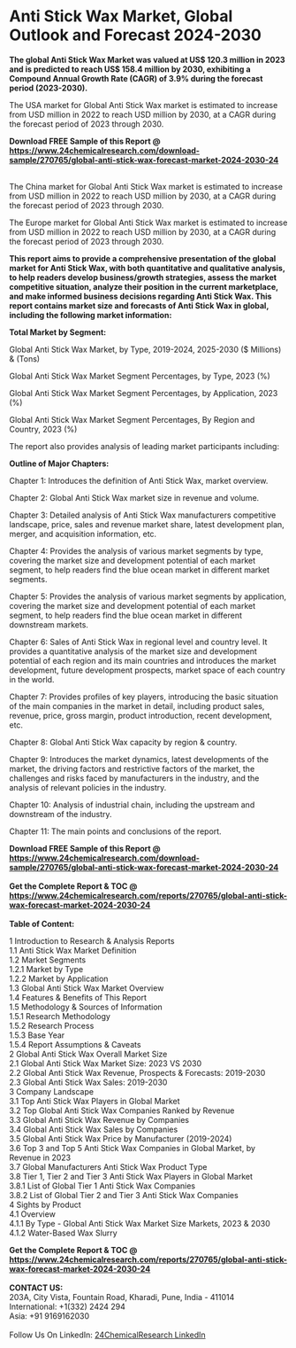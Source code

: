 <h1>Anti Stick Wax Market, Global Outlook and Forecast 2024-2030</h1><p><strong>The global Anti Stick Wax Market was valued at US$ 120.3 million in 2023 and is predicted to reach US$ 158.4 million by 2030, exhibiting a Compound Annual Growth Rate (CAGR) of 3.9% during the forecast period (2023-2030).</strong></p><p>
</p><p>The USA market for Global Anti Stick Wax market is estimated to increase from USD million in 2022 to reach USD million by 2030, at a CAGR during the forecast period of 2023 through 2030.</p><div><b>Download FREE Sample of this Report @ 
            <a href="https://www.24chemicalresearch.com/download-sample/270765/global-anti-stick-wax-forecast-market-2024-2030-24">
            https://www.24chemicalresearch.com/download-sample/270765/global-anti-stick-wax-forecast-market-2024-2030-24</a></b></div><br><p>
</p><p>The China market for Global Anti Stick Wax market is estimated to increase from USD million in 2022 to reach USD million by 2030, at a CAGR during the forecast period of 2023 through 2030.</p><p>
</p><p>The Europe market for Global Anti Stick Wax market is estimated to increase from USD million in 2022 to reach USD million by 2030, at a CAGR during the forecast period of 2023 through 2030.</p><p>
</p><p></p><p>
<strong>This report aims to provide a comprehensive presentation of the global market for Anti Stick Wax, with both quantitative and qualitative analysis, to help readers develop business/growth strategies, assess the market competitive situation, analyze their position in the current marketplace, and make informed business decisions regarding Anti Stick Wax. This report contains market size and forecasts of Anti Stick Wax in global, including the following market information:</strong></p><p>
</p><p>
<strong>Total Market by Segment:</strong></p><p>
Global Anti Stick Wax Market, by Type, 2019-2024, 2025-2030 ($ Millions) &amp; (Tons)</p><p>
Global Anti Stick Wax Market Segment Percentages, by Type, 2023 (%)</p><p>
</p><p>
Global Anti Stick Wax Market Segment Percentages, by Application, 2023 (%)</p><p>
</p><p>
Global Anti Stick Wax Market Segment Percentages, By Region and Country, 2023 (%)</p><p>
</p><p>
The report also provides analysis of leading market participants including:</p><p>
</p><p>
</p><p>
</p><p><strong>Outline of Major Chapters:</strong></p><p>
</p><p>Chapter 1: Introduces the definition of Anti Stick Wax, market overview.</p><p>
Chapter 2: Global Anti Stick Wax market size in revenue and volume.</p><p>
Chapter 3: Detailed analysis of Anti Stick Wax manufacturers competitive landscape, price, sales and revenue market share, latest development plan, merger, and acquisition information, etc.</p><p>
Chapter 4: Provides the analysis of various market segments by type, covering the market size and development potential of each market segment, to help readers find the blue ocean market in different market segments.</p><p>
Chapter 5: Provides the analysis of various market segments by application, covering the market size and development potential of each market segment, to help readers find the blue ocean market in different downstream markets.</p><p>
Chapter 6: Sales of Anti Stick Wax in regional level and country level. It provides a quantitative analysis of the market size and development potential of each region and its main countries and introduces the market development, future development prospects, market space of each country in the world.</p><p>
Chapter 7: Provides profiles of key players, introducing the basic situation of the main companies in the market in detail, including product sales, revenue, price, gross margin, product introduction, recent development, etc.</p><p>
Chapter 8: Global Anti Stick Wax capacity by region &amp; country.</p><p>
Chapter 9: Introduces the market dynamics, latest developments of the market, the driving factors and restrictive factors of the market, the challenges and risks faced by manufacturers in the industry, and the analysis of relevant policies in the industry.</p><p>
Chapter 10: Analysis of industrial chain, including the upstream and downstream of the industry.</p><p>
Chapter 11: The main points and conclusions of the report.</p><div><b>Download FREE Sample of this Report @ 
            <a href="https://www.24chemicalresearch.com/download-sample/270765/global-anti-stick-wax-forecast-market-2024-2030-24">
            https://www.24chemicalresearch.com/download-sample/270765/global-anti-stick-wax-forecast-market-2024-2030-24</a></b></div><br><div><b>Get the Complete Report & TOC @ 
            <a href="https://www.24chemicalresearch.com/reports/270765/global-anti-stick-wax-forecast-market-2024-2030-24">
            https://www.24chemicalresearch.com/reports/270765/global-anti-stick-wax-forecast-market-2024-2030-24</a></b></div><br>
            <b>Table of Content:</b><p>1 Introduction to Research & Analysis Reports<br />
    1.1 Anti Stick Wax Market Definition<br />
    1.2 Market Segments<br />
        1.2.1 Market by Type<br />
        1.2.2 Market by Application<br />
    1.3 Global Anti Stick Wax Market Overview<br />
    1.4 Features & Benefits of This Report<br />
    1.5 Methodology & Sources of Information<br />
        1.5.1 Research Methodology<br />
        1.5.2 Research Process<br />
        1.5.3 Base Year<br />
        1.5.4 Report Assumptions & Caveats<br />
2 Global Anti Stick Wax Overall Market Size<br />
    2.1 Global Anti Stick Wax Market Size: 2023 VS 2030<br />
    2.2 Global Anti Stick Wax Revenue, Prospects & Forecasts: 2019-2030<br />
    2.3 Global Anti Stick Wax Sales: 2019-2030<br />
3 Company Landscape<br />
    3.1 Top Anti Stick Wax Players in Global Market<br />
    3.2 Top Global Anti Stick Wax Companies Ranked by Revenue<br />
    3.3 Global Anti Stick Wax Revenue by Companies<br />
    3.4 Global Anti Stick Wax Sales by Companies<br />
    3.5 Global Anti Stick Wax Price by Manufacturer (2019-2024)<br />
    3.6 Top 3 and Top 5 Anti Stick Wax Companies in Global Market, by Revenue in 2023<br />
    3.7 Global Manufacturers Anti Stick Wax Product Type<br />
    3.8 Tier 1, Tier 2 and Tier 3 Anti Stick Wax Players in Global Market<br />
        3.8.1 List of Global Tier 1 Anti Stick Wax Companies<br />
        3.8.2 List of Global Tier 2 and Tier 3 Anti Stick Wax Companies<br />
4 Sights by Product<br />
    4.1 Overview<br />
        4.1.1 By Type - Global Anti Stick Wax Market Size Markets, 2023 & 2030<br />
        4.1.2 Water-Based Wax Slurry<br />
      </p><div><b>Get the Complete Report & TOC @ 
            <a href="https://www.24chemicalresearch.com/reports/270765/global-anti-stick-wax-forecast-market-2024-2030-24">
            https://www.24chemicalresearch.com/reports/270765/global-anti-stick-wax-forecast-market-2024-2030-24</a></b></div><br><b>CONTACT US:</b><br>
            203A, City Vista, Fountain Road, Kharadi, Pune, India - 411014<br>
            International: +1(332) 2424 294<br>
            Asia: +91 9169162030 <br><br>
            Follow Us On LinkedIn: <a href="https://www.linkedin.com/company/24chemicalresearch/">24ChemicalResearch LinkedIn</a>